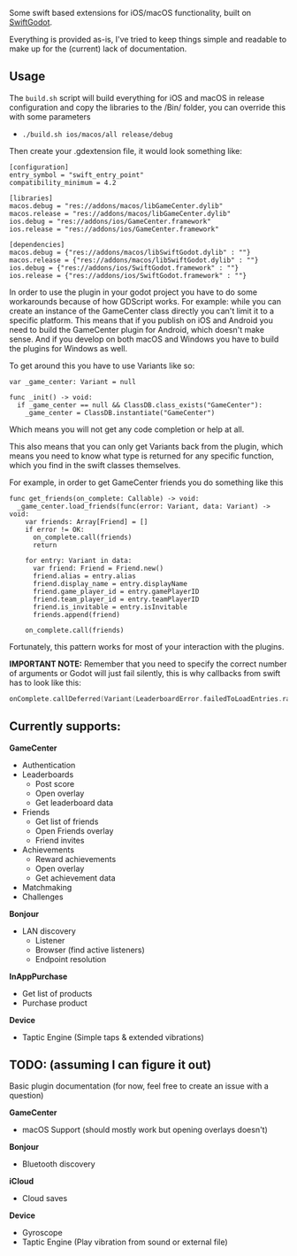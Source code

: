 Some swift based extensions for iOS/macOS functionality, built on [SwiftGodot](https://github.com/migueldeicaza/SwiftGodot). 

Everything is provided as-is, I've tried to keep things simple and readable to make up for the (current) lack of documentation.

## Usage

The `build.sh` script will build everything for iOS and macOS in release configuration and copy the libraries to the /Bin/ folder, you can override this with some parameters
- `./build.sh ios/macos/all release/debug`

Then create your .gdextension file, it would look something like:
```
[configuration]
entry_symbol = "swift_entry_point"
compatibility_minimum = 4.2

[libraries]
macos.debug = "res://addons/macos/libGameCenter.dylib"
macos.release = "res://addons/macos/libGameCenter.dylib"
ios.debug = "res://addons/ios/GameCenter.framework"
ios.release = "res://addons/ios/GameCenter.framework"

[dependencies]
macos.debug = {"res://addons/macos/libSwiftGodot.dylib" : ""}
macos.release = {"res://addons/macos/libSwiftGodot.dylib" : ""}
ios.debug = {"res://addons/ios/SwiftGodot.framework" : ""}
ios.release = {"res://addons/ios/SwiftGodot.framework" : ""}
```

In order to use the plugin in your godot project you have to do some workarounds because of how GDScript works. For example: while you can create an instance of the GameCenter class directly you can't limit it to a specific platform. This means that if you publish on iOS and Android you need to build the GameCenter plugin for Android, which doesn't make sense. And if you develop on both macOS and Windows you have to build the plugins for Windows as well.

To get around this you have to use Variants like so:
```gdscript
var _game_center: Variant = null

func _init() -> void:
  if _game_center == null && ClassDB.class_exists("GameCenter"):
    _game_center = ClassDB.instantiate("GameCenter")
```
Which means you will not get any code completion or help at all.

This also means that you can only get Variants back from the plugin, which means you need to know what type is returned for any specific function, which you find in the swift classes themselves.

For example, in order to get GameCenter friends you do something like this
```gdscript
func get_friends(on_complete: Callable) -> void:
  _game_center.load_friends(func(error: Variant, data: Variant) -> void:
    var friends: Array[Friend] = []
    if error != OK:
      on_complete.call(friends)
      return

    for entry: Variant in data:
      var friend: Friend = Friend.new()
      friend.alias = entry.alias
      friend.display_name = entry.displayName
      friend.game_player_id = entry.gamePlayerID
      friend.team_player_id = entry.teamPlayerID
      friend.is_invitable = entry.isInvitable
      friends.append(friend)

    on_complete.call(friends)
```

Fortunately, this pattern works for most of your interaction with the plugins.

**IMPORTANT NOTE:** Remember that you need to specify the correct number of arguments or Godot will just fail silently, this is why callbacks from swift has to look like this:
```swift
onComplete.callDeferred(Variant(LeaderboardError.failedToLoadEntries.rawValue), Variant(), Variant(), Variant(0))
```

## Currently supports:

**GameCenter**
- Authentication
- Leaderboards
  - Post score
  - Open overlay
  - Get leaderboard data
- Friends
  - Get list of friends
  - Open Friends overlay
  - Friend invites
- Achievements
  - Reward achievements
  - Open overlay
  - Get achievement data
- Matchmaking
- Challenges

**Bonjour**
- LAN discovery
  - Listener
  - Browser (find active listeners)
  - Endpoint resolution

**InAppPurchase**
- Get list of products
- Purchase product

**Device**
- Taptic Engine (Simple taps & extended vibrations)

## TODO: (assuming I can figure it out)

Basic plugin documentation (for now, feel free to create an issue with a question)

**GameCenter**
- macOS Support (should mostly work but opening overlays doesn't)

**Bonjour**
- Bluetooth discovery

**iCloud**
- Cloud saves

**Device**
- Gyroscope
- Taptic Engine (Play vibration from sound or external file)
